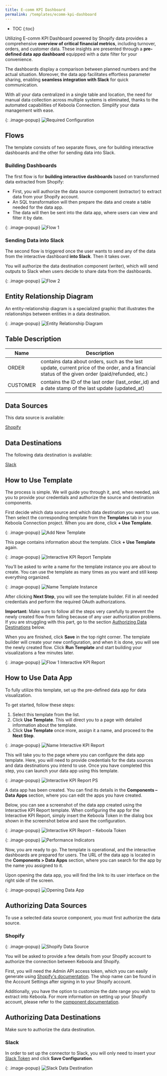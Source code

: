 ```yaml
---
title: E-comm KPI Dashboard
permalink: /templates/ecomm-kpi-dashboard
---
```


* TOC
{:toc}

Utilizing E-comm KPI Dashboard powered by Shopify data provides a comprehensive **overview of critical financial metrics**, including turnover, 
orders, and customer data. These insights are presented through a **pre-defined data app dashboard** equipped with a date filter for your convenience. 

The dashboards display a comparison between planned numbers and the actual situation. Moreover, the data app facilitates effortless parameter sharing, 
enabling **seamless integration with Slack** for quick communication. 

With all your data centralized in a single table and location, the need for manual data collection across multiple systems is eliminated, 
thanks to the automated capabilities of Keboola Connection. Simplify your data management with ease.

{: .image-popup}
![Required Configuration](/templates/interactive-kpi-reporting/required-config.png)

## Flows
The template consists of two separate flows, one for building interactive dashboards and the other for sending data into Slack.

### Building Dashboards
The first flow is for **building interactive dashboards** based on transformed data extracted from Shopify:

  - First, you will authorize the data source component (extractor) to extract data from your Shopify account. 
  - An SQL transformation will then prepare the data and create a table needed for the data app.
  - The data will then be sent into the data app, where users can view and filter it by date.

{: .image-popup}
![Flow 1](/templates/interactive-kpi-reporting/flow1.png)

### Sending Data into Slack
The second flow is triggered once the user wants to send any of the data from the interactive dashboard **into Slack**. Then it takes over.

You will authorize the data destination component (writer), which will send outputs to Slack when users decide to share data from the dashboards.

{: .image-popup}
![Flow 2](/templates/interactive-kpi-reporting/flow2.png)

## Entity Relationship Diagram
An entity-relationship diagram is a specialized graphic that illustrates the relationships between entities in a data destination.

{: .image-popup}
![Entity Relationship Diagram](/templates/interactive-kpi-reporting/entity-rel-diagram.png)

## Table Description

| Name | Description |
|---|---|
| ORDER | contains data about orders, such as the last update, current price of the order, and a financial status of the given order (paid/refunded, etc.) |
| CUSTOMER | contains the ID of the last order (last_order_id) and a date stamp of the last update (updated_at) |

## Data Sources
This data source is available:

[Shopify](https://components.keboola.com/components/kds-team.ex-shopify)

## Data Destinations
The following data destination is available:

[Slack](https://slack.com/)

## How to Use Template
The process is simple. We will guide you through it, and, when needed, ask you to provide your credentials and authorize the source and destination components.

First decide which data source and which data destination you want to use. Then select the corresponding template from the **Templates** tab 
in your Keboola Connection project. When you are done, click **+ Use Template**.

{: .image-popup}
![Add New Template](/templates/interactive-kpi-reporting/add-new-template.png)

This page contains information about the template. Click **+ Use Template** again.

{: .image-popup}
![Interactive KPI Report Template](/templates/interactive-kpi-reporting/int-kpi-report.png)

You’ll be asked to write a name for the template instance you are about to create. You can use the template as many times as you want and still keep everything organized.

{: .image-popup}
![Name Template Instance](/templates/interactive-kpi-reporting/name-template.png)

After clicking **Next Step**, you will see the template builder. Fill in all needed credentials and perform the required OAuth authorizations.

**Important:** Make sure to follow all the steps very carefully to prevent the newly created flow from failing because of any user authorization problems. 
If you are struggling with this part, go to the section [Authorizing Data Destinations](/templates/interactive-kpi-reporting/#authorizing-data-destinations) below.

When you are finished, click **Save** in the top right corner. The template builder will create your new configuration, and when it is done, 
you will see the newly created flow. Click **Run Template** and start building your visualizations a few minutes later.

{: .image-popup}
![Flow 1 Interactive KPI Report](/templates/interactive-kpi-reporting/flow1-report.png)

## How to Use Data App
To fully utilize this template, set up the pre-defined data app for data visualization. 

To get started, follow these steps:

1. Select this template from the list.
2. Click **Use Template**. This will direct you to a page with detailed information about the template.
3. Click **Use Template** once more, assign it a name, and proceed to the **Next Step**.

{: .image-popup}
![Name Interactive KPI Report](/templates/interactive-kpi-reporting/name-int-kpi-report.png)

This will take you to the page where you can configure the data app template. Here, you will need to provide credentials for the data sources 
and data destinations you intend to use. Once you have completed this step, you can launch your data app using this template.

{: .image-popup}
![Interactive KPI Report PS](/templates/interactive-kpi-reporting/int-kpi-report-ps.png)

A data app has been created. You can find its details in the **Components – Data Apps** section, where you can edit the apps you have created.

Below, you can see a screenshot of the data app created using the Interactive KPI Report template. When configuring the app 
for the Interactive KPI Report, simply insert the Keboola Token in the dialog box shown in the screenshot below and save the configuration.

{: .image-popup}
![Interactive KPI Report – Keboola Token](/templates/interactive-kpi-reporting/keboola-token.png)

{: .image-popup}
![Performance Indicators](/templates/interactive-kpi-reporting/performance-indicators.png)

Now, you are ready to go. The template is operational, and the interactive dashboards are prepared for users. 
The URL of the data app is located in the **Components > Data Apps** section, where you can search for the app by the name you assigned to it. 

Upon opening the data app, you will find the link to its user interface on the right side of the screen. 

{: .image-popup}
![Opening Data App](/templates/interactive-kpi-reporting/opening-app.png)

## Authorizing Data Sources
To use a selected data source component, you must first authorize the data source. 

### Shopify

{: .image-popup}
![Shopify Data Source](/templates/interactive-kpi-reporting/shopify-source.png)

You will be asked to provide a few details from your Shopify account to authorize the connection between Keboola and Shopify. 

First, you will need the Admin API access token, which you can easily generate using 
[Shopify's documentation](https://www.shopify.com/partners/blog/17056443-how-to-generate-a-shopify-api-token). 
The shop name can be found in the Account Settings after signing in to your Shopify account. 

Additionally, you have the option to customize the date range you wish to extract into Keboola. For more information on setting up your Shopify account, 
please refer to the [component documentation](https://components.keboola.com/components/kds-team.ex-shopify).

## Authorizing Data Destinations
Make sure to authorize the data destination.

### Slack
In order to set up the connector to Slack, you will only need to insert your [Slack Token](https://api.slack.com/authentication/token-types) 
and click **Save Configuration**.

{: .image-popup}
![Slack Data Destination](/templates/interactive-kpi-reporting/slack-destination.png)

